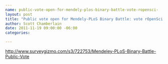 ```yaml
--- 
name: public-vote-open-for-mendely-plos-binary-battle-vote-ropensci-
layout: post
title: "Public vote open for Mendely-PLoS Binary Battle: vote rOpenSci!"
author: Scott Chamberlain
date: 2011-11-19 09:00:00 -06:00
categories: 

---
```

<a href="http://www.surveygizmo.com/s3/722753/Mendeley-PLoS-Binary-Battle-Public-Vote">http://www.surveygizmo.com/s3/722753/Mendeley-PLoS-Binary-Battle-Public-Vote</a>

